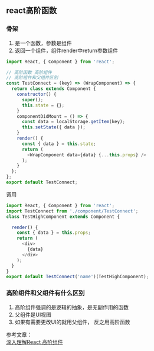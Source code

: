 
##  react高阶函数
### 骨架
1. 是一个函数，参数是组件
2. 返回一个组件，组件render中return参数组件
```javascript
import React, { Component } from 'react';

// 高阶函数 高阶组件
// 高阶组件和父组件区别
const TestConnect = (key) => (WrapComponent) => {
  return class extends Component {
    constructor() {
      super();
      this.state = {};
    }
    componentDidMount = () => {
      const data = localStorage.getItem(key);
      this.setState({ data });
    }
    render() {
      const { data } = this.state;
      return (
        <WrapComponent data={data} {...this.props} />
      );
    }
  };
};
export default TestConnect;

```
调用
```javascript
import React, { Component } from 'react';
import TestConnect from './component/TestConnect';
class TestHighComponent extends Component {

  render() {
    const { data } = this.props;
    return (
      <div>
        {data}
      </div>
    );
  }
}
export default TestConnect('name')(TestHighComponent);
```

### 高阶组件和父组件有什么区别
1. 高阶组件强调的是逻辑的抽象，是无副作用的函数
2. 父组件是UI视图
3. 如果有需要更改UI的就用父组件， 反之用高阶函数

参考文章：  
[深入理解React 高阶组件](https://www.jianshu.com/p/3fdbcef475af)